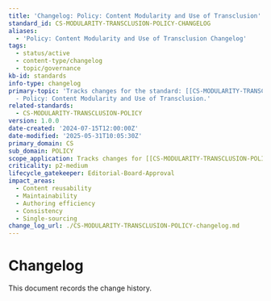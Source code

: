 ```yaml
---
title: 'Changelog: Policy: Content Modularity and Use of Transclusion'
standard_id: CS-MODULARITY-TRANSCLUSION-POLICY-CHANGELOG
aliases:
  - 'Policy: Content Modularity and Use of Transclusion Changelog'
tags:
  - status/active
  - content-type/changelog
  - topic/governance
kb-id: standards
info-type: changelog
primary-topic: 'Tracks changes for the standard: [[CS-MODULARITY-TRANSCLUSION-POLICY]]
  - Policy: Content Modularity and Use of Transclusion.'
related-standards:
  - CS-MODULARITY-TRANSCLUSION-POLICY
version: 1.0.0
date-created: '2024-07-15T12:00:00Z'
date-modified: '2025-05-31T10:05:30Z'
primary_domain: CS
sub_domain: POLICY
scope_application: Tracks changes for [[CS-MODULARITY-TRANSCLUSION-POLICY]].
criticality: p2-medium
lifecycle_gatekeeper: Editorial-Board-Approval
impact_areas:
  - Content reusability
  - Maintainability
  - Authoring efficiency
  - Consistency
  - Single-sourcing
change_log_url: ./CS-MODULARITY-TRANSCLUSION-POLICY-changelog.md
---
```


# Changelog

This document records the change history.
